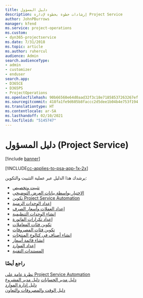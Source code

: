 ```yaml
---
title: دليل المسؤول
description: إرشادات خطوة بخطوة لإدارة Project Service
author: JohnPBurrows
manager: kfend
ms.service: project-operations
ms.custom:
- dyn365-projectservice
ms.date: 7/31/2018
ms.topic: article
ms.author: ruhercul
audience: Admin
search.audienceType:
- admin
- customizer
- enduser
search.app:
- D365CE
- D365PS
- ProjectOperations
ms.openlocfilehash: 90b66560e64d0aad32f3c18e71858537263267ef
ms.sourcegitcommit: 418fa1fe9d605b8faccc2d5dee1b04b4e753f194
ms.translationtype: HT
ms.contentlocale: ar-SA
ms.lasthandoff: 02/10/2021
ms.locfileid: "5145747"
---
```

# <a name="administrator-guide-project-service"></a>دليل المسؤول (Project Service)

[!include [banner](../includes/psa-now-project-operations.md)]

[!INCLUDE[cc-applies-to-psa-app-1x-2x](../includes/cc-applies-to-psa-app-1x-2x.md)]

يرشدك هذا الدليل عبر عملية التثبيت والتكوين:  
  
- [تثبيت وتخصيص](install-customize.md)
- [الاختبار بواسطة بيانات العرض التوضيحي](use-demo-data.md)
- [تكوين Project Service Automation](configure.md)
- [إعداد الوحدات الزمنية](set-up-time-units.md)
- [إعداد العملات وأسعار الصرف](set-up-currencies-exchange-rates.md)
- [إنشاء الوحدات التنظيمية](create-organizational-units.md)
- [إعداد تكرارات الفاتورة‬](set-up-invoice-frequencies.md)
- [تكوين فئات المعاملات](configure-transaction-categories.md)
- [تكوين فئات المصروفات](configure-expense-categories.md)
- [إنشاء أصناف في كتالوج المنتجات](create-product-catalog-items.md)
- [إنشاء قائمة أسعار](create-price-list.md)
- [إعداد الموارد](set-up-resources.md)
- [المستندات التقنية](white-papers.md)
  
### <a name="see-also"></a>راجع أيضًا  
 [نظرة عامة على Project Service Automation](../psa/overview.md)    
 [دليل مدير الحسابات](../psa/account-manager-guide.md) [دليل مدير المشروع](../psa/project-manager-guide.md)   
 [دليل إدارة الموارد](../psa/resource-manager-guide.md)   
 [دليل الوقت والمصروفات والتعاون](../psa/time-expense-collaboration-guide.md)
